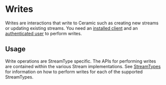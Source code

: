 # Writes
Writes are interactions that write to Ceramic such as creating new streams or updating existing streams. You need an [installed client](installation.md) and an [authenticated user](authentication.md) to perform writes.

## **Usage**
Write operations are StreamType specific. The APIs for performing writes are contained within the various Stream implementations. See [StreamTypes](../../streamtypes/overview) for information on how to perform writes for each of the supported StreamTypes.

</br>
</br>
</br>
